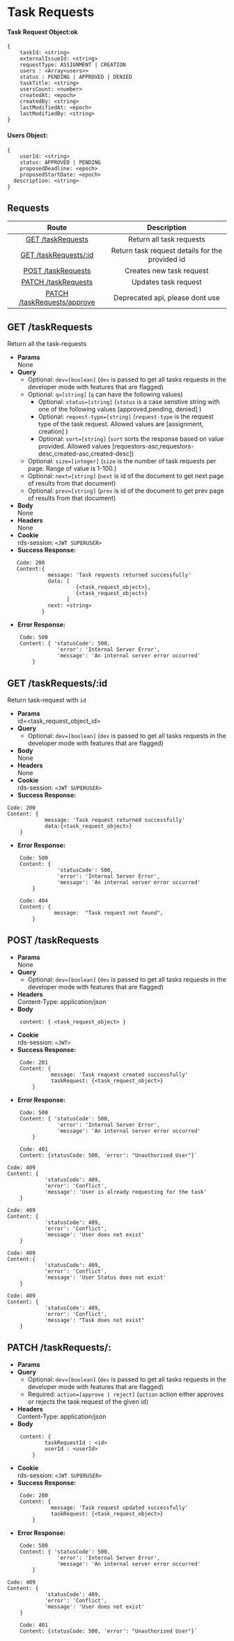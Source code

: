 
# Task Requests
#### Task Request Object:ok
```
{
    taskId: <string>
    externalIssueId: <string>
    requestType: ASSIGNMENT | CREATION
    users : <Array<users>>
    status : PENDING | APPROVED | DENIED
    taskTitle: <string>
    usersCount: <number>
    createdAt: <epoch>
    createdBy: <string>
    lastModifiedAt: <epoch>
    lastModifiedBy: <string>
}
```
#### Users Object:
```
{
	userId: <string>
	status: APPROVED | PENDING 
	proposedDeadline: <epoch>
	proposedStartDate: <epoch>
  description: <string>
}
```

## **Requests**

|               Route                |    Description    |
| :--------------------------------: | :---------------: |
|      [GET /taskRequests](#get-task-requests)      | Return all task requests |
|      [GET /taskRequests/:id](#get-task-requests-id)      | Return task request details for the provided id |
|     [POST /taskRequests](#post-task-requests)     | Creates new task request  |
|     [PATCH /taskRequests](#patch-task-requests) |   Updates task request   |
|     [PATCH /taskRequests/approve](#patch-task-requests-approve) |   Deprecated api, please dont use  |


## **GET /taskRequests**

Return all the task-requests

- **Params**  
  None
- **Query**  
  - Optional: `dev=[boolean]` (`dev` is passed to get all tasks requests in the developer mode with features that are flagged)
  - Optional: `q=[string]` (`q` can have the following values)
      - Optional: `status=[string]` (`status` is a case senstive string with one of the following values [approved,pending, denied] )
      - Optional: `request-type=[string]` (`request-type` is the request type of the task request. Allowed values are [assignment, creation] )
      - Optional: `sort=[string]` (`sort` sorts the response based on value provided. Allowed values [requestors-asc,requestors-desc,created-asc,created-desc])
  - Optional: `size=[integer]` (`size` is the number of task requests per page. Range of value is 1-100.)
  - Optional: `next=[string]` (`next` is id of the document to get next page of results from that document)
  - Optional: `prev=[string]` (`prev` is id of the document to get prev page of results from that document)
- **Body**  
  None
- **Headers**  
  None
- **Cookie**  
  rds-session: `<JWT SUPERUSER>`
- **Success Response:**
 ```
	Code: 200
	Content:{
			  message: 'Task requests returned successfully'
			  data: [
			           {<task_request_object>},
			           {<task_request_object>}
			        ]
			  next: <string>
			}
```
  - **Error Response:**
``` 
    Code: 500
	Content: { 'statusCode': 500, 
				'error': 'Internal Server Error', 
				'message': 'An internal server error occurred' 
		}
```
## **GET /taskRequests/:id**

Return task-request with `id`

- **Params**  
  id=<task_request_object_id>
- **Query**  
  - Optional: `dev=[boolean]` (`dev` is passed to get all tasks requests in the developer mode with features that are flagged)
 - **Body**  
  None
- **Headers**  
  None
- **Cookie**  
  rds-session: `<JWT SUPERUSER>`
- **Success Response:**
```
Code: 200
Content: {
			message: 'Task request returned successfully'
			data:{<task_request_object>}
	}
```
  - **Error Response:**
``` 
    Code: 500
	Content: { 
				'statusCode': 500, 
				'error': 'Internal Server Error', 
				'message': 'An internal server error occurred' 
		}
```
```
	Code: 404
	Content: {
			   message:  "Task request not found",
		}
```

## **POST /taskRequests**

- **Params**  
  None
- **Query**  
    - Optional: `dev=[boolean]` (`dev` is passed to get all tasks requests in the developer mode with features that are flagged)
- **Headers**  
  Content-Type: application/json
- **Body** 
```
	content: { <task_request_object> }
```
- **Cookie**  
  rds-session: `<JWT>`
- **Success Response:**
```
	Code: 201
	Content: {
			  message: 'Task request created successfully'
			  taskRequest: {<task_request_object>}
		}
```
  - **Error Response:**
``` 
    Code: 500
	Content: { 'statusCode': 500, 
				'error': 'Internal Server Error', 
				'message': 'An internal server error occurred' 
		}
```
```
	Code: 401
	Content: {statusCode: 500, 'error': "Unauthorized User"}`
```
```
Code: 409
Content: {
			'statusCode': 409,
			'error': 'Conflict',
			'message': 'User is already requesting for the task'
	}
```
```
Code: 409
Content: {
			'statusCode': 409,
			'error': 'Conflict',
			'message': 'User does not exist'
	}
```
```		
Code: 409
Content:{
			'statusCode': 409,
			'error': 'Conflict',
			'message': 'User Status does not exist'
	}
```
```
Code: 409
Content: {
			'statusCode': 409,
			'error': 'Conflict',
			'message': "Task does not exist"
	}
```
    
## **PATCH /taskRequests/:**

- **Params**  
- **Query**  
  - Optional: `dev=[boolean]` (`dev` is passed to get all tasks requests in the developer mode with features that are flagged)
  - Required: `action=[approve | reject]` (`action` action either approves or rejects the task request of the given id)
- **Headers**  
  Content-Type: application/json
- **Body** 
```
	content: {
			taskRequestId : <id>
			userId : <userId>
		}
```
- **Cookie**  
  rds-session: `<JWT SUPERUSER>`
- **Success Response:**
```
	Code: 200
	Content: {
			  message: 'Task request updated successfully'
			  taskRequest: {<task_request_object>}
		}
```
  - **Error Response:**
``` 
    Code: 500
	Content: { 'statusCode': 500, 
				'error': 'Internal Server Error', 
				'message': 'An internal server error occurred' 
		}
```
```
Code: 409
Content: {
			'statusCode': 409,
			'error': 'Conflict',
			'message': 'User does not exist'
	}
```
```
	Code: 401
	Content: {statusCode: 500, 'error': "Unauthorized User"}`
```
